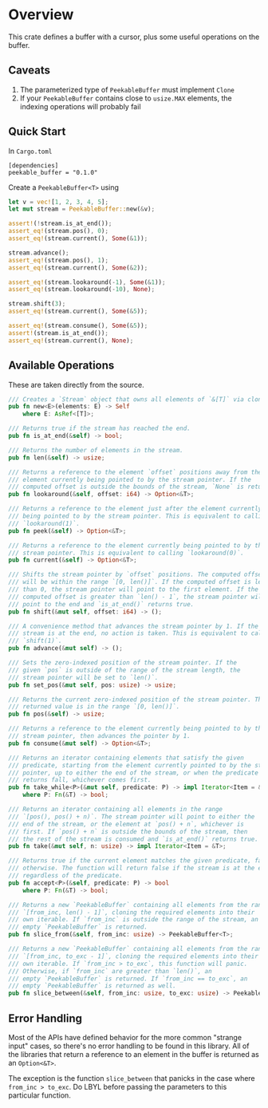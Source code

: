 # Overview
This crate defines a buffer with a cursor, plus some useful operations on the
buffer.

## Caveats
1. The parameterized type of `PeekableBuffer` must implement `Clone`
2. If your `PeekableBuffer` contains close to `usize.MAX` elements, the indexing operations will probably fail

## Quick Start
In `Cargo.toml`
```
[dependencies]
peekable_buffer = "0.1.0"
```

Create a `PeekableBuffer<T>` using
```rust
let v = vec![1, 2, 3, 4, 5];
let mut stream = PeekableBuffer::new(&v);

assert!(!stream.is_at_end());
assert_eq!(stream.pos(), 0);
assert_eq!(stream.current(), Some(&1));

stream.advance();
assert_eq!(stream.pos(), 1);
assert_eq!(stream.current(), Some(&2));

assert_eq!(stream.lookaround(-1), Some(&1));
assert_eq!(stream.lookaround(-10), None);

stream.shift(3);
assert_eq!(stream.current(), Some(&5));

assert_eq!(stream.consume(), Some(&5));
assert!(stream.is_at_end());
assert_eq!(stream.current(), None);
```

## Available Operations
These are taken directly from the source.
```rust
/// Creates a `Stream` object that owns all elements of `&[T]` via cloning.
pub fn new<E>(elements: E) -> Self
    where E: AsRef<[T]>;

/// Returns true if the stream has reached the end.
pub fn is_at_end(&self) -> bool;

/// Returns the number of elements in the stream.
pub fn len(&self) -> usize;

/// Returns a reference to the element `offset` positions away from the
/// element currently being pointed to by the stream pointer. If the
/// computed offset is outside the bounds of the stream, `None` is returned.
pub fn lookaround(&self, offset: i64) -> Option<&T>;

/// Returns a reference to the element just after the element currently
/// being pointed to by the stream pointer. This is equivalent to calling
/// `lookaround(1)`.
pub fn peek(&self) -> Option<&T>;

/// Returns a reference to the element currently being pointed to by the
/// stream pointer. This is equivalent to calling `lookaround(0)`.
pub fn current(&self) -> Option<&T>;

/// Shifts the stream pointer by `offset` positions. The computed offset
/// will be within the range `[0, len()]`. If the computed offset is less
/// than 0, the stream pointer will point to the first element. If the
/// computed offset is greater than `len() - 1`, the stream pointer will
/// point to the end and `is_at_end()` returns true.
pub fn shift(&mut self, offset: i64) -> ();

/// A convenience method that advances the stream pointer by 1. If the
/// stream is at the end, no action is taken. This is equivalent to calling
/// `shift(1)`.
pub fn advance(&mut self) -> ();

/// Sets the zero-indexed position of the stream pointer. If the
/// given `pos` is outside of the range of the stream length, the
/// stream pointer will be set to `len()`.
pub fn set_pos(&mut self, pos: usize) -> usize;

/// Returns the current zero-indexed position of the stream pointer. The
/// returned value is in the range `[0, len()]`.
pub fn pos(&self) -> usize;

/// Returns a reference to the element currently being pointed to by the
/// stream pointer, then advances the pointer by 1.
pub fn consume(&mut self) -> Option<&T>;

/// Returns an iterator containing elements that satisfy the given
/// predicate, starting from the element currently pointed to by the stream
/// pointer, up to either the end of the stream, or when the predicate
/// returns fall, whichever comes first.
pub fn take_while<P>(&mut self, predicate: P) -> impl Iterator<Item = &T>
    where P: Fn(&T) -> bool;

/// Returns an iterator containing all elements in the range
/// `[pos(), pos() + n)`. The stream pointer will point to either the
/// end of the stream, or the element at `pos() + n`, whichever is
/// first. If `pos() + n` is outside the bounds of the stream, then
/// the rest of the stream is consumed and `is_at_end()` returns true.
pub fn take(&mut self, n: usize) -> impl Iterator<Item = &T>;

/// Returns true if the current element matches the given predicate, false
/// otherwise. The function will return false if the stream is at the end
/// regardless of the predicate.
pub fn accept<P>(&self, predicate: P) -> bool
    where P: Fn(&T) -> bool;

/// Returns a new `PeekableBuffer` containing all elements from the range
/// `[from_inc, len() - 1]`, cloning the required elements into their
/// own iterable. If `from_inc` is outside the range of the stream, an
/// empty `PeekableBuffer` is returned.
pub fn slice_from(&self, from_inc: usize) -> PeekableBuffer<T>;

/// Returns a new `PeekableBuffer` containing all elements from the range
/// `[from_inc, to_exc - 1]`, cloning the required elements into their
/// own iterable. If `from_inc > to_exc`, this function will panic.
/// Otherwise, if `from_inc` are greater than `len()`, an
/// empty `PeekableBuffer` is returned. If `from_inc == to_exc`, an
/// empty `PeekableBuffer` is returned as well.
pub fn slice_between(&self, from_inc: usize, to_exc: usize) -> PeekableBuffer<T>;
```

## Error Handling
Most of the APIs have defined behavior for the more common "strange input"
cases, so there's no error handling to be found in this library. All of the
libraries that return a reference to an element in the buffer is returned as
an `Option<&T>`.

The exception is the function `slice_between` that panicks in the case where
`from_inc > to_exc`. Do LBYL before passing the parameters to this particular
function.
